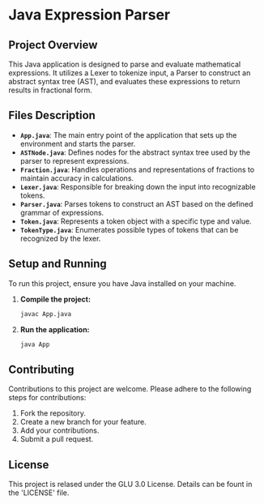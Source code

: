 # Java Expression Parser

## Project Overview
This Java application is designed to parse and evaluate mathematical expressions. It utilizes a Lexer to tokenize input, a Parser to construct an abstract syntax tree (AST), and evaluates these expressions to return results in fractional form.

## Files Description
- **`App.java`**: The main entry point of the application that sets up the environment and starts the parser.
- **`ASTNode.java`**: Defines nodes for the abstract syntax tree used by the parser to represent expressions.
- **`Fraction.java`**: Handles operations and representations of fractions to maintain accuracy in calculations.
- **`Lexer.java`**: Responsible for breaking down the input into recognizable tokens.
- **`Parser.java`**: Parses tokens to construct an AST based on the defined grammar of expressions.
- **`Token.java`**: Represents a token object with a specific type and value.
- **`TokenType.java`**: Enumerates possible types of tokens that can be recognized by the lexer.

## Setup and Running
To run this project, ensure you have Java installed on your machine.

1. **Compile the project:**
   ```bash
   javac App.java
   ```

2. **Run the application:**
    ```bash
    java App
    ```

## Contributing
Contributions to this project are welcome. Please adhere to the following steps for contributions:

1. Fork the repository.
2. Create a new branch for your feature.
3. Add your contributions.
4. Submit a pull request.

## License
This project is relased under the GLU 3.0 License. Details can be fount in the 'LICENSE' file. 
